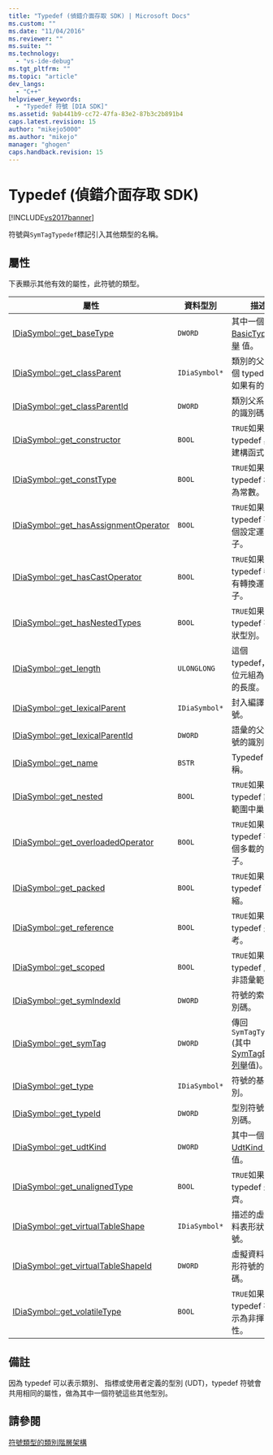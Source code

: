 ```yaml
---
title: "Typedef (偵錯介面存取 SDK) | Microsoft Docs"
ms.custom: ""
ms.date: "11/04/2016"
ms.reviewer: ""
ms.suite: ""
ms.technology: 
  - "vs-ide-debug"
ms.tgt_pltfrm: ""
ms.topic: "article"
dev_langs: 
  - "C++"
helpviewer_keywords: 
  - "Typedef 符號 [DIA SDK]"
ms.assetid: 9ab441b9-cc72-47fa-83e2-87b3c2b891b4
caps.latest.revision: 15
author: "mikejo5000"
ms.author: "mikejo"
manager: "ghogen"
caps.handback.revision: 15
---
```

# Typedef (偵錯介面存取 SDK)
[!INCLUDE[vs2017banner](../../code-quality/includes/vs2017banner.md)]

符號與`SymTagTypedef`標記引入其他類型的名稱。  
  
## 屬性  
 下表顯示其他有效的屬性，此符號的類型。  
  
|屬性|資料型別|描述|  
|--------|----------|--------|  
|[IDiaSymbol::get\_baseType](../../debugger/debug-interface-access/idiasymbol-get-basetype.md)|`DWORD`|其中一個 [BasicType 列舉](../../debugger/debug-interface-access/basictype.md) 值。|  
|[IDiaSymbol::get\_classParent](../Topic/IDiaSymbol::get_classParent.md)|`IDiaSymbol*`|類別的父系這個 typedef，如果有的話。|  
|[IDiaSymbol::get\_classParentId](../Topic/IDiaSymbol::get_classParentId.md)|`DWORD`|類別父系符號的識別碼。|  
|[IDiaSymbol::get\_constructor](../../debugger/debug-interface-access/idiasymbol-get-constructor.md)|`BOOL`|`TRUE`如果這個 typedef 具有建構函式。|  
|[IDiaSymbol::get\_constType](../../debugger/debug-interface-access/idiasymbol-get-consttype.md)|`BOOL`|`TRUE`如果這個 typedef 標示為常數。|  
|[IDiaSymbol::get\_hasAssignmentOperator](../../debugger/debug-interface-access/idiasymbol-get-hasassignmentoperator.md)|`BOOL`|`TRUE`如果這個 typedef 有一個設定運算子。|  
|[IDiaSymbol::get\_hasCastOperator](../Topic/IDiaSymbol::get_hasCastOperator.md)|`BOOL`|`TRUE`如果這個 typedef 都具有轉換運算子。|  
|[IDiaSymbol::get\_hasNestedTypes](../Topic/IDiaSymbol::get_hasNestedTypes.md)|`BOOL`|`TRUE`如果這個 typedef 有巢狀型別。|  
|[IDiaSymbol::get\_length](../../debugger/debug-interface-access/idiasymbol-get-length.md)|`ULONGLONG`|這個 typedef，以位元組為單位的長度。|  
|[IDiaSymbol::get\_lexicalParent](../../debugger/debug-interface-access/idiasymbol-get-lexicalparent.md)|`IDiaSymbol*`|封入編譯的符號。|  
|[IDiaSymbol::get\_lexicalParentId](../../debugger/debug-interface-access/idiasymbol-get-lexicalparentid.md)|`DWORD`|語彙的父代符號的識別碼。|  
|[IDiaSymbol::get\_name](../Topic/IDiaSymbol::get_name.md)|`BSTR`|Typedef 名稱。|  
|[IDiaSymbol::get\_nested](../../debugger/debug-interface-access/idiasymbol-get-nested.md)|`BOOL`|`TRUE`如果這個 typedef 語彙範圍中巢狀。|  
|[IDiaSymbol::get\_overloadedOperator](../../debugger/debug-interface-access/idiasymbol-get-overloadedoperator.md)|`BOOL`|`TRUE`如果這個 typedef 有一個多載的運算子。|  
|[IDiaSymbol::get\_packed](../Topic/IDiaSymbol::get_packed.md)|`BOOL`|`TRUE`如果這個 typedef 已壓縮。|  
|[IDiaSymbol::get\_reference](../Topic/IDiaSymbol::get_reference.md)|`BOOL`|`TRUE`如果這個 typedef 是參考。|  
|[IDiaSymbol::get\_scoped](../../debugger/debug-interface-access/idiasymbol-get-scoped.md)|`BOOL`|`TRUE`如果這個 typedef 處於非語彙範圍。|  
|[IDiaSymbol::get\_symIndexId](../../debugger/debug-interface-access/idiasymbol-get-symindexid.md)|`DWORD`|符號的索引識別碼。|  
|[IDiaSymbol::get\_symTag](../Topic/IDiaSymbol::get_symTag.md)|`DWORD`|傳回`SymTagTypedef` \(其中[SymTagEnum 列舉](../../debugger/debug-interface-access/symtagenum.md)值\)。|  
|[IDiaSymbol::get\_type](../../debugger/debug-interface-access/idiasymbol-get-type.md)|`IDiaSymbol*`|符號的基礎型別。|  
|[IDiaSymbol::get\_typeId](../../debugger/debug-interface-access/idiasymbol-get-typeid.md)|`DWORD`|型別符號的識別碼。|  
|[IDiaSymbol::get\_udtKind](../../debugger/debug-interface-access/idiasymbol-get-udtkind.md)|`DWORD`|其中一個 [UdtKind 列舉](../../debugger/debug-interface-access/udtkind.md) 值。|  
|[IDiaSymbol::get\_unalignedType](../../debugger/debug-interface-access/idiasymbol-get-unalignedtype.md)|`BOOL`|`TRUE`如果這個 typedef 未對齊。|  
|[IDiaSymbol::get\_virtualTableShape](../../debugger/debug-interface-access/idiasymbol-get-virtualtableshape.md)|`IDiaSymbol*`|描述的虛擬資料表形狀符號。|  
|[IDiaSymbol::get\_virtualTableShapeId](../../debugger/debug-interface-access/idiasymbol-get-virtualtableshapeid.md)|`DWORD`|虛擬資料表圖形符號的識別碼。|  
|[IDiaSymbol::get\_volatileType](../../debugger/debug-interface-access/idiasymbol-get-volatiletype.md)|`BOOL`|`TRUE`如果這個 typedef 被標示為非揮發性。|  
  
## 備註  
 因為 typedef 可以表示類別、 指標或使用者定義的型別 \(UDT\)，typedef 符號會共用相同的屬性，做為其中一個符號這些其他型別。  
  
## 請參閱  
 [符號類型的類別階層架構](../../debugger/debug-interface-access/class-hierarchy-of-symbol-types.md)